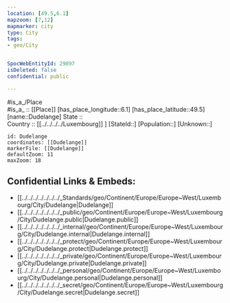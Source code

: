 ```yaml
---
location: [49.5,6.1] 
mapzoom: [7,12] 
mapmarker: city 
type: City
tags:
- geo/City


SpocWebEntityId: 29897
isDeleted: false
confidential: public

---
```

#is_a_/Place  
#is_a_ :: [[Place]] 
[has_place_longitude::6.1] 
[has_place_latitude::49.5] 
[name::Dudelange] 
State ::  
Country :: [[../../../../Luxembourg]] ] 
[StateId::] 
[Population::] 
[Unknown::] 


```leaflet
id: Dudelange
coordinates: [[Dudelange]] 
markerFile: [[Dudelange]] 
defaultZoom: 11 
maxZoom: 18
```


## Confidential Links & Embeds: 
- [[../../../../../../../_Standards/geo/Continent/Europe/Europe~West/Luxembourg/City/Dudelange|Dudelange]] 
- [[../../../../../../../_public/geo/Continent/Europe/Europe~West/Luxembourg/City/Dudelange.public|Dudelange.public]] 
- [[../../../../../../../_internal/geo/Continent/Europe/Europe~West/Luxembourg/City/Dudelange.internal|Dudelange.internal]] 
- [[../../../../../../../_protect/geo/Continent/Europe/Europe~West/Luxembourg/City/Dudelange.protect|Dudelange.protect]] 
- [[../../../../../../../_private/geo/Continent/Europe/Europe~West/Luxembourg/City/Dudelange.private|Dudelange.private]] 
- [[../../../../../../../_personal/geo/Continent/Europe/Europe~West/Luxembourg/City/Dudelange.personal|Dudelange.personal]] 
- [[../../../../../../../_secret/geo/Continent/Europe/Europe~West/Luxembourg/City/Dudelange.secret|Dudelange.secret]] 
